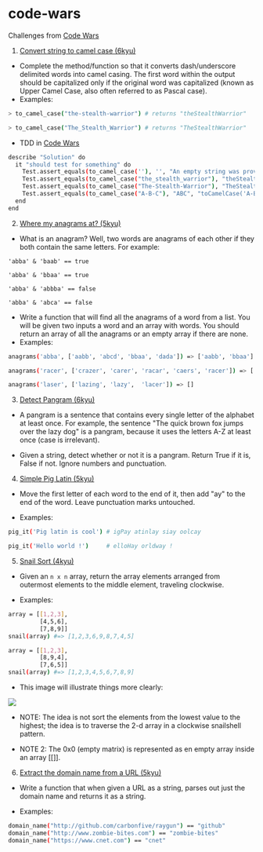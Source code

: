# code-wars

Challenges from [Code Wars](www.codewars.com)

1. [Convert string to camel case (6kyu)](https://www.codewars.com/kata/517abf86da9663f1d2000003/train/ruby)

- Complete the method/function so that it converts dash/underscore delimited words into camel casing. The first word within the output should be capitalized only if the original word was capitalized (known as Upper Camel Case, also often referred to as Pascal case).
- Examples:

```bash
> to_camel_case("the-stealth-warrior") # returns "theStealthWarrior"

> to_camel_case("The_Stealth_Warrior") # returns "TheStealthWarrior"
```

- TDD in [Code Wars](www.codewars.com)

```bash
describe "Solution" do
  it "should test for something" do
    Test.assert_equals(to_camel_case(''), '', "An empty string was provided but not returned")
    Test.assert_equals(to_camel_case("the_stealth_warrior"), "theStealthWarrior", "toCamelCase('the_stealth_warrior') did not return correct value")
    Test.assert_equals(to_camel_case("The-Stealth-Warrior"), "TheStealthWarrior", "toCamelCase('The-Stealth-Warrior') did not return correct value")
    Test.assert_equals(to_camel_case("A-B-C"), "ABC", "toCamelCase('A-B-C') did not return correct value")
  end
end
```

2. [Where my anagrams at? (5kyu)](https://www.codewars.com/kata/523a86aa4230ebb5420001e1/train/ruby)

- What is an anagram? Well, two words are anagrams of each other if they both contain the same letters. For example:

```
'abba' & 'baab' == true

'abba' & 'bbaa' == true

'abba' & 'abbba' == false

'abba' & 'abca' == false
```

- Write a function that will find all the anagrams of a word from a list. You will be given two inputs a word and an array with words. You should return an array of all the anagrams or an empty array if there are none.
- Examples:

```bash
anagrams('abba', ['aabb', 'abcd', 'bbaa', 'dada']) => ['aabb', 'bbaa']

anagrams('racer', ['crazer', 'carer', 'racar', 'caers', 'racer']) => ['carer', 'racer']

anagrams('laser', ['lazing', 'lazy',  'lacer']) => []
```

3. [Detect Pangram (6kyu)](https://www.codewars.com/kata/545cedaa9943f7fe7b000048/train/ruby)

- A pangram is a sentence that contains every single letter of the alphabet at least once. For example, the sentence "The quick brown fox jumps over the lazy dog" is a pangram, because it uses the letters A-Z at least once (case is irrelevant).

- Given a string, detect whether or not it is a pangram. Return True if it is, False if not. Ignore numbers and punctuation.

4. [Simple Pig Latin (5kyu)](https://www.codewars.com/kata/520b9d2ad5c005041100000f/train/ruby)

- Move the first letter of each word to the end of it, then add "ay" to the end of the word. Leave punctuation marks untouched.

- Examples:

```bash
pig_it('Pig latin is cool') # igPay atinlay siay oolcay

pig_it('Hello world !')     # elloHay orldway !
```

5. [Snail Sort (4kyu)](https://www.codewars.com/kata/521c2db8ddc89b9b7a0000c1/train/ruby)

- Given an ```n x n``` array, return the array elements arranged from outermost elements to the middle element, traveling clockwise.

- Examples:

```bash
array = [[1,2,3],
         [4,5,6],
         [7,8,9]]
snail(array) #=> [1,2,3,6,9,8,7,4,5]
```

```bash
array = [[1,2,3],
         [8,9,4],
         [7,6,5]]
snail(array) #=> [1,2,3,4,5,6,7,8,9]
```
- This image will illustrate things more clearly:

![](http://www.haan.lu/files/2513/8347/2456/snail.png)

- NOTE: The idea is not sort the elements from the lowest value to the highest; the idea is to traverse the 2-d array in a clockwise snailshell pattern.

- NOTE 2: The 0x0 (empty matrix) is represented as en empty array inside an array [[]].

6. [Extract the domain name from a URL (5kyu)](https://www.codewars.com/kata/514a024011ea4fb54200004b/train/ruby)

- Write a function that when given a URL as a string, parses out just the domain name and returns it as a string. 

- Examples:

```bash
domain_name("http://github.com/carbonfive/raygun") == "github" 
domain_name("http://www.zombie-bites.com") == "zombie-bites"
domain_name("https://www.cnet.com") == "cnet"
```